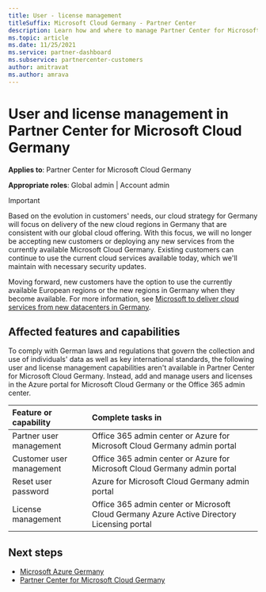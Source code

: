```yaml
---
title: User - license management
titleSuffix: Microsoft Cloud Germany - Partner Center
description: Learn how and where to manage Partner Center for Microsoft Cloud Germany partners, customers, and licenses, as well as password resets.
ms.topic: article
ms.date: 11/25/2021
ms.service: partner-dashboard
ms.subservice: partnercenter-customers
author: amitravat
ms.author: amrava
---
```


# User and license management in Partner Center for Microsoft Cloud Germany

**Applies to**: Partner Center for Microsoft Cloud Germany

**Appropriate roles**: Global admin | Account admin

> [!IMPORTANT]
> Based on the evolution in customers' needs, our cloud strategy for Germany will focus on delivery of the new cloud regions in Germany that are consistent with our global cloud offering. With this focus, we will no longer be accepting new customers or deploying any new services from the currently available Microsoft Cloud Germany. Existing customers can continue to use the current cloud services available today, which we'll maintain with necessary security updates.
>
> Moving forward, new customers have the option to use the currently available European regions or the new regions in Germany when they become available. For more information, see [Microsoft to deliver cloud services from new datacenters in Germany](https://news.microsoft.com/europe/2018/08/31/microsoft-to-deliver-cloud-services-from-new-datacentres-in-germany-in-2019-to-meet-evolving-customer-needs/).

## Affected features and capabilities

To comply with German laws and regulations that govern the collection and use of individuals' data as well as key international standards, the following user and license management capabilities aren't available in Partner Center for Microsoft Cloud Germany. Instead, add and manage users and licenses in the Azure portal for Microsoft Cloud Germany or the Office 365 admin center.

Feature or capability | Complete tasks in
:--- | :---
Partner user management | Office 365 admin center or Azure for Microsoft Cloud Germany admin portal
Customer user management | Office 365 admin center or Azure for Microsoft Cloud Germany admin portal
Reset user password | Azure for Microsoft Cloud Germany admin portal
License management | Office 365 admin center or Microsoft Cloud Germany Azure Active Directory Licensing portal

## Next steps

- [Microsoft Azure Germany](https://azure.microsoft.com/global-infrastructure/germany/)
- [Partner Center for Microsoft Cloud Germany](partner-center-for-microsoft-cloud-germany.md)
